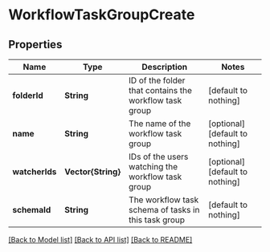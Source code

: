 # WorkflowTaskGroupCreate


## Properties
Name | Type | Description | Notes
------------ | ------------- | ------------- | -------------
**folderId** | **String** | ID of the folder that contains the workflow task group | [default to nothing]
**name** | **String** | The name of the workflow task group | [optional] [default to nothing]
**watcherIds** | **Vector{String}** | IDs of the users watching the workflow task group | [optional] [default to nothing]
**schemaId** | **String** | The workflow task schema of tasks in this task group | [default to nothing]


[[Back to Model list]](../README.md#models) [[Back to API list]](../README.md#api-endpoints) [[Back to README]](../README.md)


